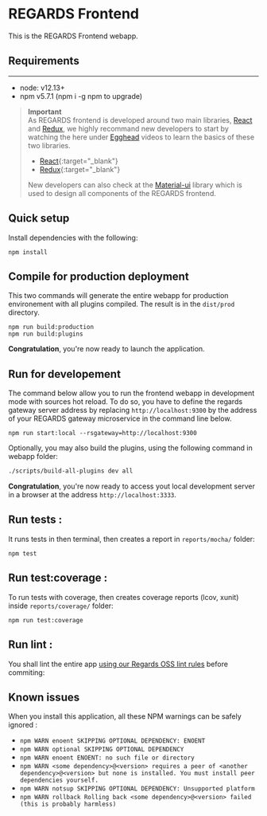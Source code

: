 # REGARDS Frontend

This is the REGARDS Frontend webapp.

## Requirements
------------

-	node: v12.13+
-	npm v5.7.1 (npm i -g npm to upgrade)

> **Important**  
> As REGARDS frontend is developed around two main libraries, [React](https://facebook.github.io/react/) and [Redux](http://redux.js.org), we highly recommand new developers to start by watching the here under [Egghead](https://egghead.io) videos to learn the basics of these two libraries.
>   - [React](https://egghead.io/courses/react-native-fundamentals){:target="_blank"}
>   - [Redux](https://egghead.io/courses/getting-started-with-redux){:target="_blank"}  
>  
>New developers can also check at the [Material-ui](http://www.material-ui.com/#/components/app-bar) library which is used to design all components of the REGARDS frontend.

## Quick setup

Install dependencies with the following:
```
npm install 
```

## Compile for production deployment

This two commands will generate the entire webapp for production environement with all plugins compiled.
The result is in the `dist/prod` directory.

```
npm run build:production
npm run build:plugins
```

**Congratulation**, you're now ready to launch the application.

## Run for developement

The command below allow you to run the frontend webapp in development mode with sources hot reload.
To do so, you have to define the regards gateway server address by replacing `http://localhost:9300` by the address 
of your REGARDS gateway microservice in the command line below.

```
npm run start:local --rsgateway=http://localhost:9300
```
Optionally, you may also build the plugins, using the following command in webapp folder:
```sh
./scripts/build-all-plugins dev all
```
**Congratulation**, you're now ready to access yout local development server in a browser at the address `http://localhost:3333`.
## Run tests :

It runs tests in then terminal, then creates a report in `reports/mocha/` folder:

```
npm test
```

## Run test:coverage :

To run tests with coverage, then creates coverage reports (lcov, xunit) inside `reports/coverage/` folder:

```
npm run test:coverage
```

## Run lint :

You shall lint the entire app [using our Regards OSS lint rules](/tree/master/eslint-config-es6-rules) before commiting:

## Known issues

When you install this application, all these NPM warnings can be safely ignored :  
- `npm WARN enoent SKIPPING OPTIONAL DEPENDENCY: ENOENT`
- `npm WARN optional SKIPPING OPTIONAL DEPENDENCY`
- `npm WARN enoent ENOENT: no such file or directory`
- `npm WARN <some dependency>@<version> requires a peer of <another dependency>@<version> but none is installed. You must install peer dependencies yourself.`
- `npm WARN notsup SKIPPING OPTIONAL DEPENDENCY: Unsupported platform`
- `npm WARN rollback Rolling back <some dependency>@<version> failed (this is probably harmless)`
